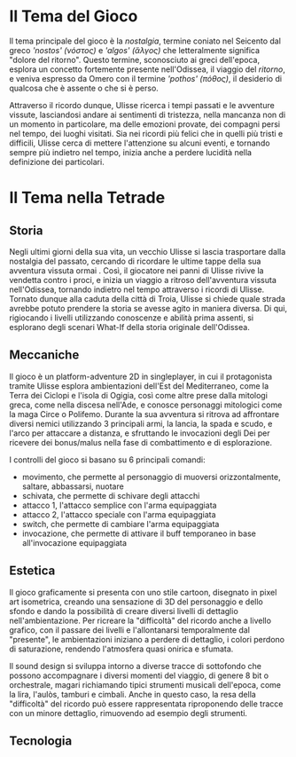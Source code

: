 # **Il Tema del Gioco**

Il tema principale del gioco è la *nostalgia*, termine coniato nel Seicento dal greco *'nostos' (νόστος)* e *'algos' (ἄλγος)* che letteralmente significa "dolore del ritorno". Questo termine, sconosciuto ai greci dell'epoca, esplora un concetto fortemente presente nell'Odissea, il viaggio del *ritorno*, e veniva espresso da Omero con il termine *'pothos' (πόθος)*, il desiderio di qualcosa che è assente o che si è perso.

Attraverso il ricordo dunque, Ulisse ricerca i tempi passati e le avventure vissute, lasciandosi andare ai sentimenti di tristezza, nella mancanza non di un momento in particolare, ma delle emozioni provate, dei compagni persi nel tempo, dei luoghi visitati. Sia nei ricordi più felici che in quelli più tristi e difficili, Ulisse cerca di mettere l'attenzione su alcuni eventi, e tornando sempre più indietro nel tempo, inizia anche a perdere lucidità nella definizione dei particolari.

# **Il Tema nella Tetrade**

## **Storia**

Negli ultimi giorni della sua vita, un vecchio Ulisse si lascia trasportare dalla nostalgia del passato, cercando di ricordare le ultime tappe della sua avventura vissuta ormai . Così, il giocatore nei panni di Ulisse rivive la vendetta contro i proci, e inizia un viaggio a ritroso dell'avventura vissuta nell'Odissea, tornando indietro nel tempo attraverso i ricordi di Ulisse. Tornato dunque alla caduta della città di Troia, Ulisse si chiede quale strada avrebbe potuto prendere la storia se avesse agito in maniera diversa. Di qui, rigiocando i livelli utilizzando conoscenze e abilità prima assenti, si esplorano degli scenari What-If della storia originale dell'Odissea.


## **Meccaniche** 

Il gioco è un platform-adventure 2D in singleplayer, in cui il protagonista tramite Ulisse esplora ambientazioni dell'Est del Mediterraneo, come la Terra dei Ciclopi e l'isola di Ogigia, così come altre prese dalla mitologi greca, come nella discesa nell'Ade, e conosce personaggi mitologici come la maga Circe o Polifemo. Durante la sua avventura si ritrova ad affrontare diversi nemici utilizzando 3 principali armi, la lancia, la spada e scudo, e l'arco per attaccare a distanza, e sfruttando le invocazioni degli Dei per ricevere dei bonus/malus nella fase di combattimento e di esplorazione.

I controlli del gioco si basano su 6 principali comandi:
- movimento, che permette al personaggio di muoversi orizzontalmente, saltare, abbassarsi, nuotare
- schivata, che permette di schivare degli attacchi
- attacco 1, l'attacco semplice con l'arma equipaggiata
- attacco 2, l'attacco speciale con l'arma equipaggiata
- switch, che permette di cambiare l'arma equipaggiata
- invocazione, che permette di attivare il buff temporaneo in base all'invocazione equipaggiata


## **Estetica**

Il gioco graficamente si presenta con uno stile cartoon, disegnato in pixel art isometrica, creando una sensazione di 3D del personaggio e dello sfondo e dando la possibilità di creare diversi livelli di dettaglio nell'ambientazione. Per ricreare la "difficoltà" del ricordo anche a livello grafico, con il passare dei livelli e l'allontanarsi temporalmente dal "presente", le ambientazioni iniziano a perdere di dettaglio, i colori perdono di saturazione, rendendo l'atmosfera quasi onirica e sfumata.

Il sound design si sviluppa intorno a diverse tracce di sottofondo che possono accompagnare i diversi momenti del viaggio, di genere 8 bit o orchestrale, magari richiamando tipici strumenti musicali dell'epoca, come la lira, l'aulòs, tamburi e cimbali. Anche in questo caso, la resa della "difficoltà" del ricordo può essere rappresentata riproponendo delle tracce con un minore dettaglio, rimuovendo ad esempio degli strumenti.

## **Tecnologia**

